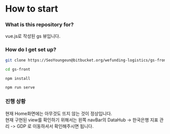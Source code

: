 # How to start #

### What is this repository for? ###

vue.js로 작성된 gs 뷰입니다.

### How do I get set up? ###

```bash
git clone https://SeoYoungeun@bitbucket.org/wefunding-logistics/gs-front.git

cd gs-front

npm install

npm run serve
```

### 진행 상황 ###

현재 Home화면에는 아무것도 뜨지 않는 것이 정상입니다.  
현재 구현된 view를 확인하기 위해서는 왼쪽 navBar의 DataHub -> 한국은행 지표 관리 -> GDP 로 이동하셔서 확인해주시면 됩니다.
